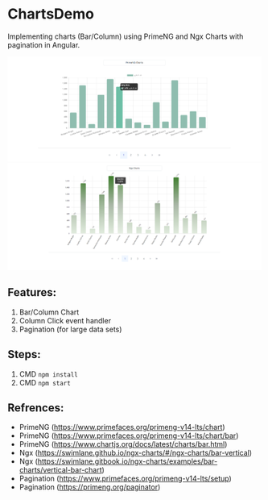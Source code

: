 # ChartsDemo

Implementing charts (Bar/Column) using PrimeNG and Ngx Charts with pagination in Angular.

![PrimeNG Chart](/img/primeng.png)
![Ngx Chart](/img/ngx-2.png)

## Features:
1. Bar/Column Chart
2. Column Click event handler
3. Pagination (for large data sets)

## Steps:
1. CMD `npm install`
2. CMD `npm start` 

## Refrences:
- PrimeNG (https://www.primefaces.org/primeng-v14-lts/chart)
- PrimeNG (https://www.primefaces.org/primeng-v14-lts/chart/bar)
- PrimeNG (https://www.chartjs.org/docs/latest/charts/bar.html)
- Ngx (https://swimlane.github.io/ngx-charts/#/ngx-charts/bar-vertical)
- Ngx (https://swimlane.gitbook.io/ngx-charts/examples/bar-charts/vertical-bar-chart)
- Pagination (https://www.primefaces.org/primeng-v14-lts/setup)
- Pagination (https://primeng.org/paginator)